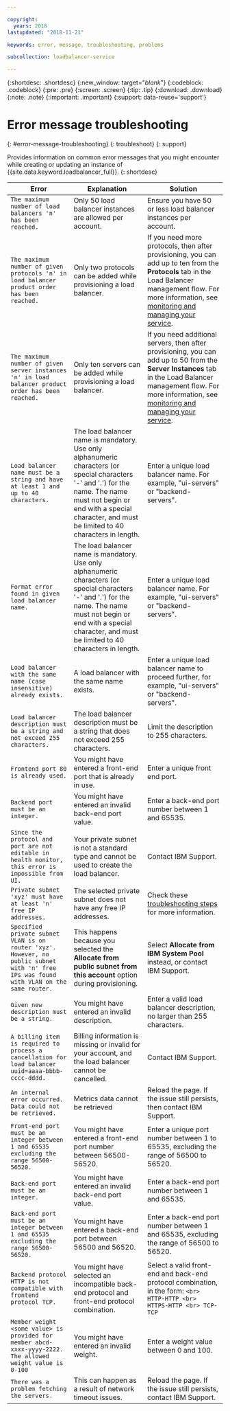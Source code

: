 ```yaml
---

copyright:
  years: 2018
lastupdated: "2018-11-21"

keywords: error, message, troubleshooting, problems

subcollection: loadbalancer-service

---
```


{:shortdesc: .shortdesc}
{:new_window: target="_blank_"}
{:codeblock: .codeblock}
{:pre: .pre}
{:screen: .screen}
{:tip: .tip}
{:download: .download}
{:note: .note}
{:important: .important}
{:support: data-reuse='support'}

# Error message troubleshooting
{: #error-message-troubleshooting}
{: troubleshoot}
{: support}

Provides information on common error messages that you might encounter while creating or updating an instance of {{site.data.keyword.loadbalancer_full}}.
{: shortdesc}

| Error | Explanation  | Solution  |
| ------------- | ------------- | ----- |
| `The maximum number of load balancers 'n' has been reached.`| Only 50 load balancer instances are allowed per account. | Ensure you have 50 or less load balancer instances per account. |
| `The maximum number of given protocols 'n' in load balancer product order has been reached.` | Only two protocols can be added while provisioning a load balancer.  | If you need more protocols, then after provisioning, you can add up to ten from the **Protocols** tab in the Load Balancer management flow. For more information, see [monitoring and managing your service](/docs/loadbalancer-service?topic=loadbalancer-service-monitoring-and-managing-your-service). |
| `The maximum number of given server instances 'n' in load balancer product order has been reached.` | Only ten servers can be added while provisioning a load balancer. | If you need additional servers, then after provisioning, you can add up to 50 from the **Server Instances** tab in the Load Balancer management flow. For more information, see [monitoring and managing your service](/docs/loadbalancer-service?topic=loadbalancer-service-monitoring-and-managing-your-service). |
| `Load balancer name must be a string and have at least 1 and up to 40 characters.` | The load balancer name is mandatory. Use only alphanumeric characters (or special characters '-' and '.') for the name. The name must not begin or end with a special character, and must be limited to 40 characters in length. | Enter a unique load balancer name. For example, "ui-servers" or  "backend-servers".|
| `Format error found in given load balancer name.` | The load balancer name is mandatory. Use only alphanumeric characters (or special characters '-' and '.') for the name. The name must not begin or end with a special character, and must be limited to 40 characters in length. | Enter a unique load balancer name. For example, "ui-servers" or "backend-servers".|
| `Load balancer with the same name (case insensitive) already exists.` | A load balancer with the same name exists. | Enter a unique load balancer name to proceed further, for example, "ui-servers" or "backend-servers". |
| `Load balancer description must be a string and not exceed 255 characters.` | The load balancer description must be a string that does not exceed 255 characters. | Limit the description to 255 characters. |
| `Frontend port 80 is already used.` | You might have entered a front-end port that is already in use. | Enter a unique front end port. |
| `Backend port must be an integer.` | You might have entered an invalid back-end port value. | Enter a back-end port number between 1 and 65535. |
| `Since the protocol and port are not editable in health monitor, this error is impossible from UI.`| Your private subnet is not a standard type and cannot be used to create the load balancer. | Contact IBM Support. |
| `Private subnet 'xyz' must have at least 'n' free IP addresses.` | The selected private subnet does not have any free IP addresses. | Check these [troubleshooting steps](/docs/loadbalancer-service?topic=loadbalancer-service-load-balancer-provisioning-troubleshooting) for more information. |
| `Specified private subnet VLAN is on router 'xyz'. However, no public subnet with 'n' free IPs was found with VLAN on the same router.` | This happens because you selected the **Allocate from public subnet from this account** option during provisioning. | Select **Allocate from IBM System Pool** instead, or contact IBM Support.|
| `Given new description must be a string.`| You might have entered an invalid description. | Enter a valid load balancer description, no larger than 255 characters. |
| `A billing item is required to process a cancellation for load balancer uuid=aaaa-bbbb-cccc-dddd.` | Billing information is missing or invalid for your account, and the load balancer cannot be cancelled. | Contact IBM Support.|
| `An internal error occurred. Data could not be retrieved.` | Metrics data cannot be retrieved | Reload the page. If the issue still persists, then contact IBM Support. |
| `Front-end port must be an integer between 1 and 65535 excluding the range 56500-56520.` | You might have entered a front-end port number between 56500-56520. | Enter a unique port number between 1 to 65535, excluding the range of 56500 to 56520. |
| `Back-end port must be an integer.` | You might have entered an invalid back-end port value. | Enter a back-end port number between 1 and 65535. |
| `Back-end port must be an integer between 1 and 65535 excluding the range 56500-56520.` | You might have entered a back-end port between 56500 and 56520.| Enter a back-end port number between 1 and 65535, excluding the range of 56500 to 56520. |
| `Backend protocol HTTP is not compatible with frontend protocol TCP.` | You might have selected an incompatible back-end protocol and front-end protocol combination. | Select a valid front-end and back-end protocol combination, in the form: `<br> HTTP-HTTP <br> HTTPS-HTTP <br> TCP-TCP` |
| `Member weight <some value> is provided for member abcd-xxxx-yyyy-2222. The allowed weight value is 0-100`| You might have entered an invalid weight. | Enter a weight value between 0 and 100. |
| `There was a problem fetching the servers.` | This can happen as a result of network timeout issues. | Reload the page. If the issue still persists, contact IBM Support.|
